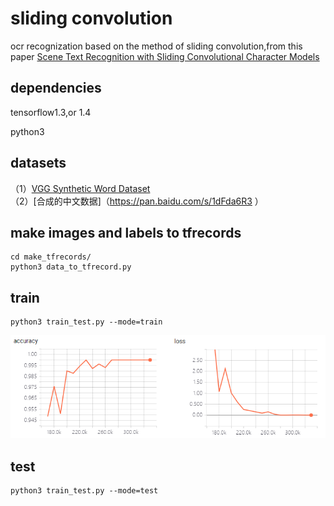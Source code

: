 # sliding convolution
ocr recognization based on the method of sliding convolution,from this paper [Scene Text Recognition with Sliding Convolutional Character Models](https://arxiv.org/pdf/1709.01727.pdf)

## dependencies
tensorflow1.3,or 1.4
> 
python3

## datasets
（1）[VGG Synthetic Word Dataset](http://www.robots.ox.ac.uk/~vgg/data/text/)<br>
（2）[合成的中文数据]（https://pan.baidu.com/s/1dFda6R3 ）<br>

## make images and labels to tfrecords
    cd make_tfrecords/
    python3 data_to_tfrecord.py
## train
    python3 train_test.py --mode=train
![image]( ./make_tfrecords/images/accuracy_loss.png)
## test
    python3 train_test.py --mode=test
